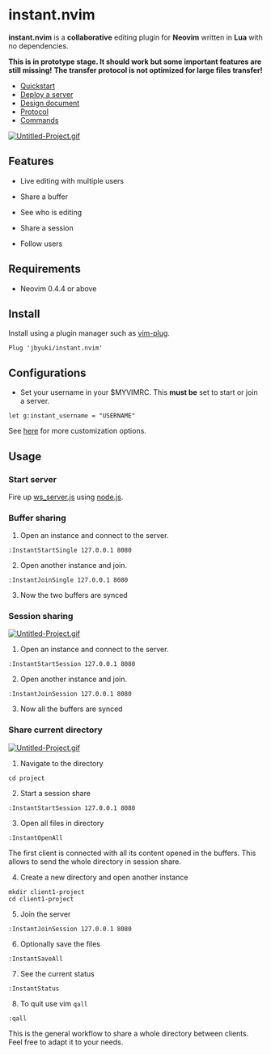 instant.nvim
============

**instant.nvim** is a **collaborative** editing plugin for **Neovim** written in **Lua** with no dependencies.

**This is in prototype stage. It should work but some important features are still missing!**
**The transfer protocol is not optimized for large files transfer!**

* [Quickstart](https://github.com/jbyuki/instant.nvim/wiki/Quickstart)
* [Deploy a server](https://github.com/jbyuki/instant.nvim/wiki/Deploy-a-server)
* [Design document](https://github.com/jbyuki/instant.nvim/wiki/Design-Document)
* [Protocol](https://github.com/jbyuki/instant.nvim/wiki/Protocol)
* [Commands](https://github.com/jbyuki/instant.nvim/wiki/Commands)

[![Untitled-Project.gif](https://i.postimg.cc/jjnrHMjY/Untitled-Project.gif)](https://postimg.cc/qtrY0Xn1)

Features
--------

* Live editing with multiple users

* Share a buffer

* See who is editing

* Share a session

* Follow users

Requirements
------------

* Neovim 0.4.4 or above

Install
-------

Install using a plugin manager such as [vim-plug](https://github.com/junegunn/vim-plug).

```
Plug 'jbyuki/instant.nvim'
```

Configurations
--------------

* Set your username in your $MYVIMRC. This **must be** set to start or join a server.

```
let g:instant_username = "USERNAME"
```

See [here](https://github.com/jbyuki/instant.nvim/wiki/Customization) for more customization options.

Usage
-----

### Start server

Fire up [ws_server.js](server/ws_server.js) using [node.js](https://nodejs.org/en/).

### Buffer sharing

1. Open an instance and connect to the server.
```
:InstantStartSingle 127.0.0.1 8080
```
2. Open another instance and join.
```
:InstantJoinSingle 127.0.0.1 8080
```
3. Now the two buffers are synced

### Session sharing

[![Untitled-Project.gif](https://i.postimg.cc/ydM961f3/Untitled-Project.gif)](https://postimg.cc/gXKrNWbG)

1. Open an instance and connect to the server.
```
:InstantStartSession 127.0.0.1 8080
```
2. Open another instance and join.
```
:InstantJoinSession 127.0.0.1 8080
```
3. Now all the buffers are synced

### Share current directory

[![Untitled-Project.gif](https://i.postimg.cc/cLXwWr14/Untitled-Project.gif)](https://postimg.cc/3k0dCrDP)

1. Navigate to the directory

```
cd project
```

2. Start a session share

```
:InstantStartSession 127.0.0.1 8080
```

3. Open all files in directory

```
:InstantOpenAll
```

The first client is connected with all its content opened in the buffers. This allows to send the whole directory in session share.

4. Create a new directory and open another instance

```
mkdir client1-project
cd client1-project
```

5. Join the server

```
:InstantJoinSession 127.0.0.1 8080
```

6. Optionally save the files
```
:InstantSaveAll
```

7. See the current status
```
:InstantStatus
```

8. To quit use vim `qall`

```
:qall
```

This is the general workflow to share a whole directory between clients. Feel free to adapt it to your needs.
